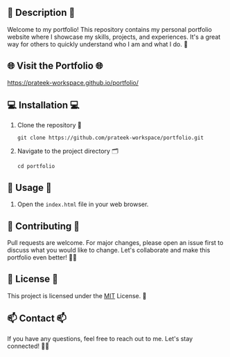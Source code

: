 ## 📝 Description 📝
Welcome to my portfolio! This repository contains my personal portfolio website where I showcase my skills, projects, and experiences. It's a great way for others to quickly understand who I am and what I do. 🚀

## 🌐 Visit the Portfolio 🌐

https://prateek-workspace.github.io/portfolio/

## 💻 Installation 💻

1. Clone the repository 📂
   ```
   git clone https://github.com/prateek-workspace/portfolio.git
   ```
2. Navigate to the project directory 🗂️
   ```
   cd portfolio
   ```

## 🚀 Usage 🚀

1. Open the `index.html` file in your web browser.

## 🤝 Contributing 🤝
Pull requests are welcome. For major changes, please open an issue first to discuss what you would like to change. Let's collaborate and make this portfolio even better! 👥💬

## 📜 License 📜
This project is licensed under the [MIT](https://choosealicense.com/licenses/mit/) License. 📄 

## 📫 Contact 📫
If you have any questions, feel free to reach out to me. Let's stay connected! 💌🌐